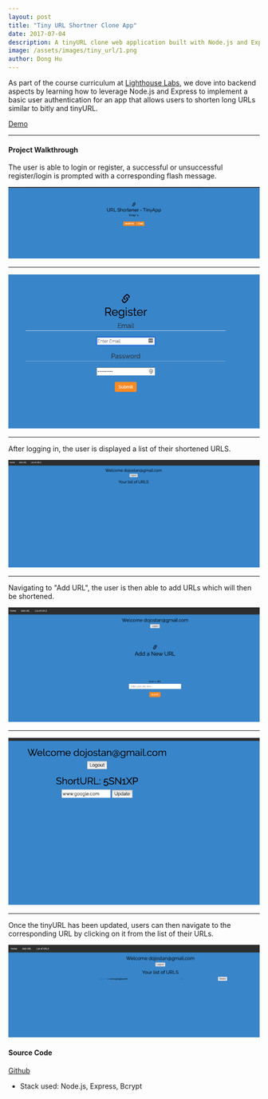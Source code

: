 ```yaml
---
layout: post
title: "Tiny URL Shortner Clone App"
date: 2017-07-04
description: A tinyURL clone web application built with Node.js and Express that allows users to shorten long URLs.
image: /assets/images/tiny_url/1.png
author: Dong Hu
---
```

As part of the course curriculum at [Lighthouse Labs](https://www.lighthouselabs.ca/), we dove into backend aspects by learning how to leverage Node.js and Express to implement a basic user authentication for an app that allows users to shorten long URLs similar to bitly and tinyURL.

[Demo](https://tiny-url-app.herokuapp.com/)

<hr />

#### Project Walkthrough

The user is able to login or register, a successful or unsuccessful register/login is prompted with a corresponding flash message.

![TinyURL2](/assets/images/tiny_url/2.png)

<hr />

![TinyURL3](/assets/images/tiny_url/3.png)

<hr />

After logging in, the user is displayed a list of their shortened URLS.

![TinyURL4](/assets/images/tiny_url/4.png)

<hr />

Navigating to "Add URL", the user is then able to add URLs which will then be shortened.

![TinyURL5](/assets/images/tiny_url/5.png)

<hr />

![TinyURL6](/assets/images/tiny_url/6.png)

<hr />

Once the tinyURL has been updated, users can then navigate to the corresponding URL by clicking on it from the list of their URLs.

![TinyURL7](/assets/images/tiny_url/7.png)

#### Source Code

[Github](https://github.com/chaodonghu/tiny_url_shortener_app)

* Stack used: Node.js, Express, Bcrypt
